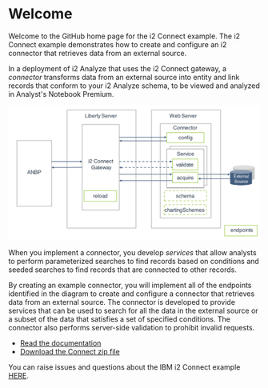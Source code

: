 # Welcome

Welcome to the GitHub home page for the i2 Connect example. The i2 Connect
example demonstrates how to create and configure an i2 connector that
retrieves data from an external source.

In a deployment of i2 Analyze that uses the i2 Connect gateway, a _connector_
transforms data from an external source into entity and link records that
conform to your i2 Analyze schema, to be viewed and analyzed in Analyst's
Notebook Premium.

![i2 Connect Product Architecture](./docs/images/i2-connect-architecture.png)

When you implement a connector, you develop _services_ that allow analysts to
perform parameterized searches to find records based on conditions and
seeded searches to find records that are connected to other records.

By creating an example connector, you will implement all of the endpoints identified in
the diagram to create and configure a connector that retrieves data from an
external source. The connector is developed to provide services that can be used
to search for all the data in the external source or a subset of the data that
satisfies a set of specified conditions. The connector also performs server-side
validation to prohibit invalid requests.

- [Read the documentation](./docs/index.md)
- [Download the Connect zip file](https://github.com/IBM-i2/Analyze-Connect/releases)

You can raise issues and questions about the IBM i2 Connect example [HERE](https://github.com/IBM-i2/Analyze-Connect/issues).